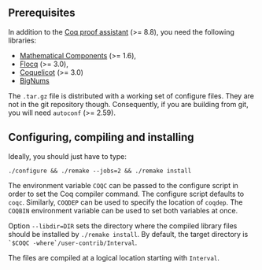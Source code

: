 Prerequisites
-------------

In addition to the [Coq proof assistant](https://coq.inria.fr/) (>= 8.8),
you need the following libraries:

- [Mathematical Components](http://math-comp.github.io/math-comp/) (>= 1.6),
- [Flocq](http://flocq.gforge.inria.fr/) (>= 3.0),
- [Coquelicot](http://coquelicot.saclay.inria.fr/) (>= 3.0)
- [BigNums](https://github.com/coq/bignums/)

The `.tar.gz` file is distributed with a working set of configure files. They
are not in the git repository though. Consequently, if you are building from
git, you will need `autoconf` (>= 2.59).


Configuring, compiling and installing
-------------------------------------

Ideally, you should just have to type:

    ./configure && ./remake --jobs=2 && ./remake install

The environment variable `COQC` can be passed to the configure script in order
to set the Coq compiler command. The configure script defaults to `coqc`.
Similarly, `COQDEP` can be used to specify the location of `coqdep`. The
`COQBIN` environment variable can be used to set both variables at once.

Option `--libdir=DIR` sets the directory where the compiled library files
should be installed by `./remake install`. By default, the target directory
is `` `$COQC -where`/user-contrib/Interval ``.

The files are compiled at a logical location starting with `Interval`.
